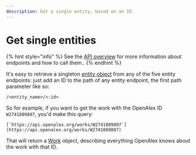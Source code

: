 ```yaml
---
description: Get a single entity, based on an ID
---
```


# Get single entities

{% hint style="info" %}
See the [API overview](./) for more information about endpoints and how to call them..
{% endhint %}

It's easy to retrieve a singleton [entity object](https://docs.openalex.org/about-the-data#entity-objects) from any of the five entity endpoints: just add an ID to the path of any entity endpoint, the first path parameter like so:

`/<entity_name>/<:id>`

So for example, if you want to get the work with the OpenAlex ID `W2741809807`, you'd make this query:

``[`https://api.openalex.org/works/W2741809807`](https://api.openalex.org/works/W2741809807)``

That will return a [Work](../about-the-data/work.md) object, describing everything OpenAlex knows about the work with that ID.
